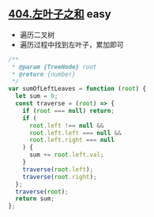 ## [404.左叶子之和](https://leetcode.cn/problems/sum-of-left-leaves/) <Badge type="success">easy</Badge>

- 遍历二叉树
- 遍历过程中找到左叶子，累加即可

```js
/**
 * @param {TreeNode} root
 * @return {number}
 */
var sumOfLeftLeaves = function (root) {
  let sum = 0;
  const traverse = (root) => {
    if (root === null) return;
    if (
      root.left !== null &&
      root.left.left === null &&
      root.left.right === null
    ) {
      sum += root.left.val;
    }
    traverse(root.left);
    traverse(root.right);
  };
  traverse(root);
  return sum;
};
```
